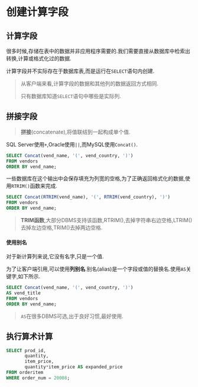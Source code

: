 # 创建计算字段

## 计算字段

很多时候,存储在表中的数据并非应用程序需要的.我们需要直接从数据库中检索出转换,计算或格式化过的数据.

计算字段并不实际存在于数据库表,而是运行在`SELECT`语句内创建.

> 从客户端来看,计算字段的数据和其他列的数据返回方式相同.
>
> 只有数据库知道`SELECT`语句中哪些是实际列.

## 拼接字段

> **拼接**(concatenate),将值联结到一起构成单个值.

SQL Server使用`+`,Oracle使用`||`,而MySQL使用`Concat()`.

```sql
SELECT Concat(vend_name, '(', vend_country, ')')
FROM vendors
ORDER BY vend_name;
```

一些数据库在这个输出中会保存填充为列宽的空格,为了正确返回格式化的数据,使用`RTRIM()`函数来完成.

```sql
SELECT Concat(RTRIM(vend_name), '(', RTRIM(vend_country), ')')
FROM vendors
ORDER BY vend_name;
```

> **TRIM函数**,大部分DBMS支持该函数,RTRIM(),去掉字符串右边空格,LTRIM()去掉左边空格,TRIM()去掉两边空格.

#### 使用别名

对于新计算列来说,它没有名字,只是一个值.

为了让客户端引用,可以使用**列别名**.别名(alias)是一个字段或值的替换名.使用`AS`关键字,如下所示.

```sql
SELECT Concat(vend_name, '(', vend_country, ')')
AS vend_title
FROM vendors
ORDER BY vend_name;
```

> `AS`在很多DBMS可选,出于良好习惯,最好使用.

## 执行算术计算

```sql
SELECT prod_id,
	   quantity,
	   item_price,
	   quantity*item_price AS expanded_price
FROM orderitem
WHERE order_num = 20008;
```

